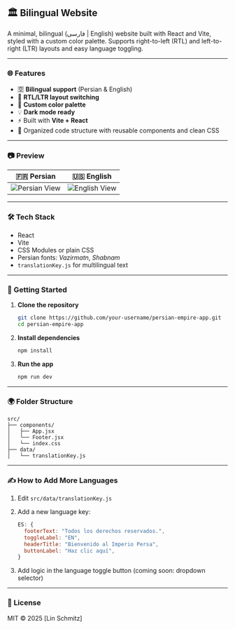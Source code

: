 ## 🏛️ Bilingual Website

A minimal, bilingual (فارسی | English) website built with React and Vite, styled with a custom color palette. Supports right-to-left (RTL) and left-to-right (LTR) layouts and easy language toggling.

---

### 🌐 Features

- 🈳 **Bilingual support** (Persian & English)
- 💠 **RTL/LTR layout switching**
- 🎨 **Custom color palette**
- 💡 **Dark mode ready**
- ⚡ Built with **Vite + React**
- 📁 Organized code structure with reusable components and clean CSS

---

### 📷 Preview

| 🇫🇷 Persian                        | 🇺🇸 English                        |
| --------------------------------- | --------------------------------- |
| ![Persian View](./preview/fa.png) | ![English View](./preview/en.png) |

---

### 🛠️ Tech Stack

- React
- Vite
- CSS Modules or plain CSS
- Persian fonts: _Vazirmatn_, _Shabnam_
- `translationKey.js` for multilingual text

---

### 🚀 Getting Started

1. **Clone the repository**

   ```bash
   git clone https://github.com/your-username/persian-empire-app.git
   cd persian-empire-app
   ```

2. **Install dependencies**

   ```bash
   npm install
   ```

3. **Run the app**

   ```bash
   npm run dev
   ```

---

### 🌍 Folder Structure

```
src/
├── components/
│   ├── App.jsx
│   └── Footer.jsx
│   └── index.css
├── data/
│   └── translationKey.js

```

---

### ✍️ How to Add More Languages

1. Edit `src/data/translationKey.js`

2. Add a new language key:

   ```js
   ES: {
     footerText: "Todos los derechos reservados.",
     toggleLabel: "EN",
     headerTitle: "Bienvenido al Imperio Persa",
     buttonLabel: "Haz clic aquí",
   }
   ```

3. Add logic in the language toggle button (coming soon: dropdown selector)

---

### 📜 License

MIT © 2025 \[Lin Schmitz]
